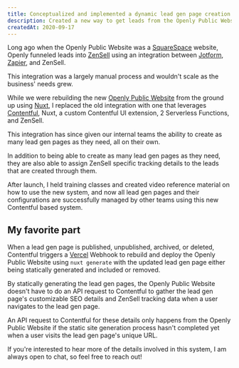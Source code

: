 ```yaml
---
title: Conceptualized and implemented a dynamic lead gen page creation system using Contentful
description: Created a new way to get leads from the Openly Public Website into ZenSell using Contentful and a couple serverless functions
createdAt: 2020-09-17
---
```

Long ago when the Openly Public Website was a [SquareSpace](https://www.squarespace.com/) website, Openly funneled leads into [ZenSell](https://www.zendesk.com/sell/) using an integration between [Jotform](https://www.jotform.com/), [Zapier](https://zapier.com/), and ZenSell.

This integration was a largely manual process and wouldn't scale as the business' needs grew.

While we were rebuilding the new [Openly Public Website](https://openly.com) from the ground up using [Nuxt](https://nuxtjs.org/), I replaced the old integration with one that leverages [Contentful](https://www.contentful.com/), Nuxt, a custom Contentful UI extension, 2 Serverless Functions, and ZenSell.

This integration has since given our internal teams the ability to create as many lead gen pages as they need, all on their own. 

In addition to being able to create as many lead gen pages as they need, they are also able to assign ZenSell specific tracking details to the leads that are created through them.

After launch, I held training classes and created video reference material on how to use the new system, and now all lead gen pages and their configurations are successfully managed by other teams using this new Contentful based system.

## My favorite part

When a lead gen page is published, unpublished, archived, or deleted, Contentful triggers a [Vercel](https://vercel.com) Webhook to rebuild and deploy the Openly Public Website using `nuxt generate` with the updated lead gen page either being statically generated and included or removed.

By statically generating the lead gen pages, the Openly Public Website doesn't have to do an API request to Contentful to gather the lead gen page's customizable SEO details and ZenSell tracking data when a user navigates to the lead gen page.

An API request to Contentful for these details only happens from the Openly Public Website if the static site generation process hasn't completed yet when a user visits the lead gen page's unique URL.

If you're interested to hear more of the details involved in this system, I am always open to chat, so feel free to reach out!